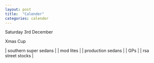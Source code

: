 ```yaml
---
layout: post
title:  "Calender"
categories: calender
---
```


<div class="calender__heading">
Saturday 3rd December
</div>

Xmas Cup

| southern super sedans |
| mod lites |
| production sedans |
| GPs |
| rsa street stocks |
